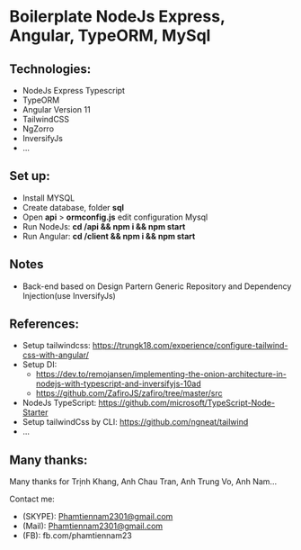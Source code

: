 # Boilerplate NodeJs Express, Angular, TypeORM, MySql
## Technologies:
* NodeJs Express Typescript
* TypeORM
* Angular Version 11
* TailwindCSS
* NgZorro
* InversifyJs
* ...

## Set up:
- Install MYSQL
- Create database, folder **sql**
- Open **api** > **ormconfig.js** edit configuration Mysql
- Run NodeJs: <b>cd /api && npm i && npm start</b>
- Run Angular: <b>cd /client && npm i && npm start </b>

## Notes
* Back-end based on Design Partern Generic Repository and Dependency Injection(use InversifyJs)

## References:
* Setup tailwindcss: https://trungk18.com/experience/configure-tailwind-css-with-angular/
* Setup DI: 
  +  https://dev.to/remojansen/implementing-the-onion-architecture-in-nodejs-with-typescript-and-inversifyjs-10ad
  + https://github.com/ZafiroJS/zafiro/tree/master/src
* NodeJs TypeScript: https://github.com/microsoft/TypeScript-Node-Starter
* Setup tailwindCss by CLI: https://github.com/ngneat/tailwind
* ...

## Many thanks:
Many thanks for Trịnh Khang, Anh Chau Tran, Anh Trung Vo, Anh Nam...

Contact me:
* (SKYPE): Phamtiennam2301@gmail.com
* (Mail): Phamtiennam2301@gmail.com
* (FB): fb.com/phamtiennam23
